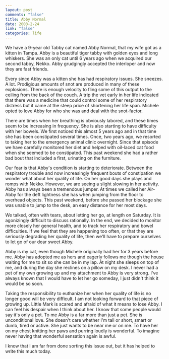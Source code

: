 ```yaml
--- 
layout: post
comments: "false"
title: Abby Normal
date: 2003-2-24
link: "false"
categories: life
---
```

We have a 9-year old Tabby cat named Abby Normal, that my wife got as a kitten in Tampa. Abby is a beautiful tiger tabby with golden eyes and long whiskers. She was an only cat until 6 years ago when we acquired our second tabby, Nekko. Abby grudgingly accepted the interloper and now they are fast friends.

Every since Abby was a kitten she has had respiratory issues. She sneezes. A lot. Prodigious amounts of snot are produced in many of these explosions. There is enough velocity to fling some of this output to the ceiling from the back of the couch. A trip the vet early in her life indicated that there was a medicine that could control some of her respiratory distress but it came at the steep price of shortening her life span. Michele opted to love Abby for who she was and deal with the snot-factor.

There are times when her breathing is obviously labored, and these times seem to be increasing in frequency. She is also starting to have difficulty with her bowels. We first noticed this almost 5 years ago and in that time she has been constipated several times. Once, two years ago, we resorted to taking her to the emergency animal clinic overnight. Since that episode we have carefully monitored her diet and helped with oil-laced cat food when she seemed to be constipated. This past weekend she had a rather bad bout that included a first, urinating on the furniture.

Our fear is that Abby's condition is starting to deteriorate. Between the respiratory trouble and now increasingly frequent bouts of constipation we wonder what about her quality of life. On her good days she plays and romps with Nekko. However, we are seeing a slight slowing in her activity. Abby has always been a tremendous jumper. At times we called her Air-Abby for the deft lightness she has when jumping from the floor to overhead objects. This past weekend, before she passed her blockage she was unable to jump to the desk, an easy distance for her most days.

We talked, often with tears, about letting her go, at length on Saturday. It is agonizingly difficult to discuss rationally. In the end, we decided to monitor more closely her general health, and to track her respiratory and bowel difficulties. If we feel that they are happening too often, or that they are seriously degrading her quality of life, then we'll have to prepare ourselves to let go of our dear sweet Abby.

Abby is my cat, even though Michele originally had her for 3 years before me. Abby has adopted me as hers and eagerly follows me though the house waiting for me to sit so she can be in my lap. At night she sleeps on top of me, and during the day she reclines on a pillow on my desk.  I never had a pet of my own growing up and my attachment to Abby is very strong. I've always known that I would have to let her go someday, I just didn't think it would be so soon.

Taking the responsibility to euthanize her when her quality of life is no longer good will be very difficult. I am not looking forward to that piece of growing up. Little Mark is scared and afraid of what it means to lose Abby. I can feel his despair when I think about her. I know that some people would say it's only a pet. To me Abby is a far more than just a pet. She is unconditional love. She doesn't care whether I'm tall or short, smart or dumb, tired or active. She just wants to be near me or on me. To have her on my chest knitting her paws and purring loudly is wonderful. To imagine never having that wonderful sensation again is awful.

I know that I am far from done sorting this issue out, but it has helped to write this much today.
